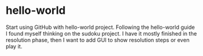 # hello-world
Start using GitHub with hello-world project.
Following the hello-world guide I found myself thinking on the sudoku project.
I have it mostly finished in the resolution phase, then I want to add GUI to show resolution steps or even play it.

